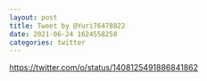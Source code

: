 ```yaml
--- 
layout: post 
title: Tweet by @Yuri76478822 
date: 2021-06-24 1624558258 
categories: twitter 
--- 
```

https://twitter.com/o/status/1408125491886841862